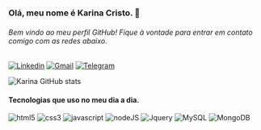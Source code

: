 ### Olá, meu nome é Karina Cristo. 👋</h1>
###### Bem vindo ao meu perfil GitHub! Fique à vontade para entrar em contato comigo com as redes abaixo. </br> 

[![Linkedin](https://img.shields.io/badge/LinkedIn-0077B5?style=for-the-badge&logo=linkedin&logoColor=white)](https://www.linkedin.com/in/karina-cristo/)
[![Gmail](https://img.shields.io/badge/Gmail-D14836?style=for-the-badge&logo=gmail&logoColor=white)](https://mail.google.com/mail/u/0/#inbox)
[![Telegram](https://img.shields.io/badge/Telegram-2CA5E0?style=for-the-badge&logo=telegram&logoColor=white)](https://t.me/karinacristo)


![Karina GitHub stats](https://github-readme-stats.vercel.app/api?username=karinacristo&show_icons=true&theme=radical)

#### Tecnologias que uso no meu dia a dia.
<div style="display: inline-block">
    <img aling="center" alt="html5" src="https://img.shields.io/badge/HTML5-E34F26?style=for-the-badge&logo=html5&logoColor=white">
    <img aling="center" alt="css3" src="https://img.shields.io/badge/CSS3-1572B6?style=for-the-badge&logo=css3&logoColor=white">
    <img aling="center" alt="javascript" src="https://img.shields.io/badge/JavaScript-F7DF1E?style=for-the-badge&logo=javascript&logoColor=black">
    <img aling="center" alt="nodeJS" src="https://img.shields.io/badge/Node.js-43853D?style=for-the-badge&logo=node.js&logoColor=white">
    <img aling="center" alt="Jquery" src="https://img.shields.io/badge/jQuery-0769AD?style=for-the-badge&logo=jquery&logoColor=white">
    <img aling="center" alt="MySQL" src="https://img.shields.io/badge/MySQL-00000F?style=for-the-badge&logo=mysql&logoColor=white">
    <img aling="center" alt="MongoDB" src="https://img.shields.io/badge/MongoDB-4EA94B?style=for-the-badge&logo=mongodb&logoColor=white">
</div>
